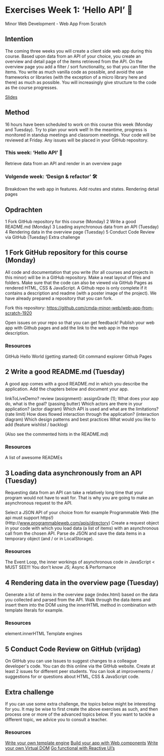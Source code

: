 # Exercises Week 1: ‘Hello API’ 🐒

Minor Web Development - Web App From Scratch

## Intention

The coming three weeks you will create a client side web app during this course. Based upon data from an API of your choice, you create an overview and detail page of the items retrieved from the API. On the overview page you add a filter / sort functionality, so that you can filter the items. You write as much vanilla code as possible, and avoid the use frameworks or libraries (with the exception of a micro library here and there) as much as possible. You will increasingly give structure to the code as the course progresses.

[Slides](https://drive.google.com/open?id=1Rjl9xqXoKniQSRJPdkU1O5YwWC33SJK8KiV0a-H_xZU)

## Method

16 hours have been scheduled to work on this course this week (Monday and Tuesday). Try to plan your work well! In the meantime, progress is monitored in standup meetings and classroom meetings. Your code will be reviewed at Friday. Any issues will be placed in your GitHub repository.

### This week: ‘Hello API’ 🐒

Retrieve data from an API and render in an overview page

### Volgende week: ‘Design & refactor’ 🛠

Breakdown the web app in features. Add routes and states. Rendering detail pages

## Opdrachten

1 Fork GitHub repository for this course (Monday)
2 Write a good README.md (Monday)
3 Loading asynchronous data from an API (Tuesday)
4 Rendering data in the overview page (Tuesday)
5 Conduct Code Review via GitHub (Tuesday)
Extra challenge

## 1 Fork GitHub repository for this course (Monday)

All code and documentation that you write (for all courses and projects in this minor) will be in a GitHub repository. Make a neat layout of files and folders. Make sure that the code can also be viewed via GitHub Pages as rendered HTML, CSS & JavaScript. A Github repo is only complete if it contains a description and readme (with a poster image of the project). We have already prepared a repository that you can fork.

Fork this repository: https://github.com/cmda-minor-web/web-app-from-scratch-1920

Open issues on your repo so that you can get feedback!
Publish your web app with Github pages and add the link to the web app in the repo description.

### Resources

GitHub Hello World (getting started)
Git command explorer
Github Pages

## 2 Write a good README.md (Tuesday)

A good app comes with a good README.md in which you describe the application. Add the chapters below and document your app.

linkToLiveDemo? review (assignment): assignGrade (1);
What does your app do, what is the goal? (passing butter)
Which actors are there in your application? (actor diagram)
Which API is used and what are the limitations? (rate limit)
How does flowed interaction through the application? (interaction diagram)
Which design patterns and best practices
What would you like to add (feature wishlist / backlog)

(Also see the commented hints in the README.md)

### Resources

A list of awesome READMEs

## 3 Loading data asynchronously from an API (Tuesday)

Requesting data from an API can take a relatively long time that your program would not have to wait for. That is why you are going to make an asynchronous request to the API.

Select a JSON API of your choice from for example Programmable Web (the api must support https!) (Http://www.programmableweb.com/apis/directory)
Create a request object in your code with which you load data (a list of items) with an asynchronous call from the chosen API.
Parse de JSON and save the data items in a temporary object (and / or in LocalStorage).

### Resources

The Event Loop, the inner workings of asynchronous code in JavaScript < MUST SEE!!!
You don’t know JS; Async & Performance

## 4 Rendering data in the overview page (Tuesday)

Generate a list of items in the overview page (index.html) based on the data you collected and parsed from the API. Walk through the data items and insert them into the DOM using the innerHTML method in combination with template literals for example.

### Resources

element.innerHTML
Template engines

## 5 Conduct Code Review on GitHub (vrijdag)

On GitHub you can use Issues to suggest changes to a colleague developer's code. You can do this online via the GitHub website.
Create at least 2 issues for different peer students. You can look at improvements / suggestions for or questions about HTML, CSS & JavaScript code.

## Extra challenge

If you can use some extra challenge, the topics below might be interesting for you. It may be wise to first create the above exercises as such, and then process one or more of the advanced topics below. If you want to tackle a different topic, we advice you to consult a teacher.

### Resources

[Write your own template engine](http://krasimirtsonev.com/blog/article/Javascript-template-engine-in-just-20-line)
[Build your app with Web components](https://meowni.ca/posts/web-components-with-otters/)
[Write your own Virtual DOM](https://medium.com/@deathmood/how-to-write-your-own-virtual-dom-ee74acc13060)
[Go functional with Reactive UI’s](https://css-tricks.com/reactive-uis-vanillajs-part-1-pure-functional-style/)
